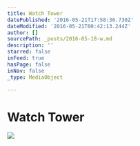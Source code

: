 ```yaml
---
title: Watch Tower
datePublished: '2016-05-21T17:58:36.730Z'
dateModified: '2016-05-21T00:42:13.244Z'
author: []
sourcePath: _posts/2016-05-18-w.md
description: ''
starred: false
inFeed: true
hasPage: false
inNav: false
_type: MediaObject

---
```

# Watch Tower
![](https://the-grid-user-content.s3-us-west-2.amazonaws.com/0648d44b-4aee-4459-9e0b-6b6d3a825d99.jpg)